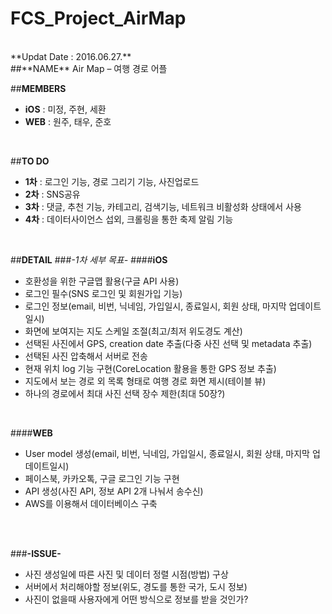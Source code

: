# FCS_Project_AirMap
<br>
**Updat Date : 2016.06.27.**
<br>
##**NAME**
Air Map – 여행 경로 어플
<br>

##**MEMBERS**
- **iOS** : 미정, 주현, 세환
- **WEB** : 원주, 태우, 준호
<br>

##**TO DO**
- **1차** : 로그인 기능, 경로 그리기 기능, 사진업로드
- **2차** : SNS공유
- **3차** : 댓글, 추천 기능, 카테고리, 검색기능, 네트워크 비활성화 상태에서 사용
- **4차** : 데이터사이언스 섭외, 크롤링을 통한 축제 알림 기능
<br>

##**DETAIL**
###*-1차 세부 목표-*
####**iOS**
- 호환성을 위한 구글맵 활용(구글 API 사용)
- 로그인 필수(SNS 로그인 및 회원가입 기능)
- 로그인 정보(email, 비번, 닉네임, 가입일시, 종료일시, 회원 상태, 마지막 업데이트일시)
- 화면에 보여지는 지도 스케일 조절(최고/최저 위도경도 계산)
- 선택된 사진에서 GPS, creation date 추출(다중 사진 선택 및 metadata 추출)
- 선택된 사진 압축해서 서버로 전송	
- 현재 위치 log 기능 구현(CoreLocation 활용을 통한 GPS 정보 추출)
- 지도에서 보는 경로 외 목록 형태로 여행 경로 화면 제시(테이블 뷰)
- 하나의 경로에서 최대 사진 선택 장수 제한(최대 50장?)<br>
<br>

####**WEB**
- User model 생성(email, 비번, 닉네임, 가입일시, 종료일시, 회원 상태, 마지막 업데이트일시)
- 페이스북, 카카오톡, 구글 로그인 기능 구현
- API 생성(사진 API, 정보 API 2개 나눠서 송수신)
- AWS를 이용해서 데이터베이스 구축
<br>
<br>

###**-ISSUE-**	
- 사진 생성일에 따른 사진 및 데이터 정렬 시점(방법) 구상
- 서버에서 처리해야할 정보(위도, 경도를 통한 국가, 도시 정보)
- 사진이 없을때 사용자에게 어떤 방식으로 정보를 받을 것인가?

